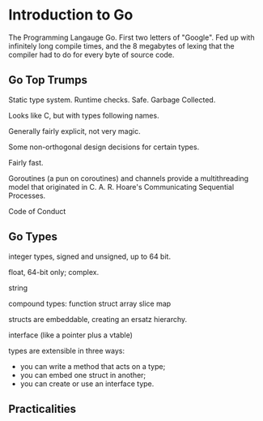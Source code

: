 # Introduction to Go

The Programming Langauge Go.
First two letters of "Google".
Fed up with infinitely long compile times,
and the 8 megabytes of lexing that the compiler had to do for
every byte of source code.

## Go Top Trumps

Static type system.
Runtime checks.
Safe.
Garbage Collected.

Looks like C, but with types following names.

Generally fairly explicit, not very magic.

Some non-orthogonal design decisions for certain types.

Fairly fast.

Goroutines (a pun on coroutines) and channels provide a
multithreading model that originated in
C. A. R. Hoare's Communicating Sequential Processes.

Code of Conduct

## Go Types

integer types, signed and unsigned, up to 64 bit.

float, 64-bit only; complex.

string


compound types:
function
struct
array
slice
map

structs are embeddable, creating an ersatz hierarchy.

interface (like a pointer plus a vtable)

types are extensible in three ways:

- you can write a method that acts on a type;
- you can embed one struct in another;
- you can create or use an interface type.

## Practicalities

